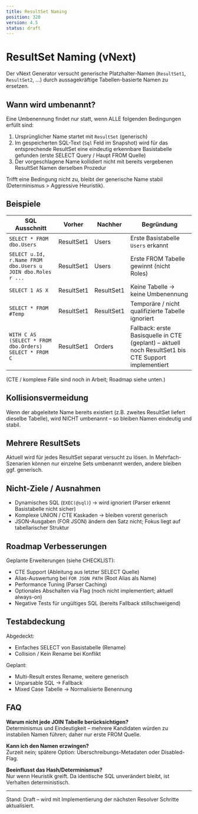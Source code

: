 ```yaml
---
title: ResultSet Naming
position: 320
version: 4.5
status: draft
---
```


# ResultSet Naming (vNext)

Der vNext Generator versucht generische Platzhalter-Namen (`ResultSet1`, `ResultSet2`, …) durch aussagekräftige Tabellen-basierte Namen zu ersetzen.

## Wann wird umbenannt?

Eine Umbenennung findet nur statt, wenn ALLE folgenden Bedingungen erfüllt sind:

1. Ursprünglicher Name startet mit `ResultSet` (generisch)
2. Im gespeicherten SQL-Text (`Sql` Feld im Snapshot) wird für das entsprechende ResultSet eine eindeutig erkennbare Basistabelle gefunden (erste SELECT Query / Haupt FROM Quelle)
3. Der vorgeschlagene Name kollidiert nicht mit bereits vergebenen ResultSet Namen derselben Prozedur

Trifft eine Bedingung nicht zu, bleibt der generische Name stabil (Determinismus > Aggressive Heuristik).

## Beispiele

| SQL Ausschnitt | Vorher | Nachher | Begründung |
| -------------- | ------ | ------- | ---------- |
| `SELECT * FROM dbo.Users` | ResultSet1 | Users | Erste Basistabelle `Users` erkannt |
| `SELECT u.Id, r.Name FROM dbo.Users u JOIN dbo.Roles r ...` | ResultSet1 | Users | Erste FROM Tabelle gewinnt (nicht Roles) |
| `SELECT 1 AS X` | ResultSet1 | ResultSet1 | Keine Tabelle → keine Umbenennung |
| `SELECT * FROM #Temp` | ResultSet1 | ResultSet1 | Temporäre / nicht qualifizierte Tabelle ignoriert |
| `WITH C AS (SELECT * FROM dbo.Orders) SELECT * FROM C` | ResultSet1 | Orders | Fallback: erste Basisquelle in CTE (geplant) – aktuell noch ResultSet1 bis CTE Support implementiert |

(CTE / komplexe Fälle sind noch in Arbeit; Roadmap siehe unten.)

## Kollisionsvermeidung

Wenn der abgeleitete Name bereits existiert (z.B. zweites ResultSet liefert dieselbe Tabelle), wird NICHT umbenannt – so bleiben Namen eindeutig und stabil.

## Mehrere ResultSets

Aktuell wird für jedes ResultSet separat versucht zu lösen. In Mehrfach-Szenarien können nur einzelne Sets umbenannt werden, andere bleiben ggf. generisch.

## Nicht-Ziele / Ausnahmen

- Dynamisches SQL (`EXEC(@sql)`) → wird ignoriert (Parser erkennt Basistabelle nicht sicher)
- Komplexe UNION / CTE Kaskaden → bleiben vorerst generisch
- JSON-Ausgaben (FOR JSON) ändern den Satz nicht; Fokus liegt auf tabellarischer Struktur

## Roadmap Verbesserungen

Geplante Erweiterungen (siehe CHECKLIST):
- CTE Support (Ableitung aus letzter SELECT Quelle)
- Alias-Auswertung bei `FOR JSON PATH` (Root Alias als Name)
- Performance Tuning (Parser Caching)
- Optionales Abschalten via Flag (noch nicht implementiert; aktuell always-on)
- Negative Tests für ungültiges SQL (bereits Fallback stillschweigend)

## Testabdeckung

Abgedeckt:
- Einfaches SELECT von Basistabelle (Rename)
- Collision / Kein Rename bei Konflikt

Geplant:
- Multi-Result erstes Rename, weitere generisch
- Unparsable SQL → Fallback
- Mixed Case Tabelle → Normalisierte Benennung

## FAQ

**Warum nicht jede JOIN Tabelle berücksichtigen?**  
Determinismus und Eindeutigkeit – mehrere Kandidaten würden zu instabilen Namen führen; daher nur erste FROM Quelle.

**Kann ich den Namen erzwingen?**  
Zurzeit nein; spätere Option: Überschreibungs-Metadaten oder Disabled-Flag.

**Beeinflusst das Hash/Determinismus?**  
Nur wenn Heuristik greift. Da identische SQL unverändert bleibt, ist Verhalten deterministisch.

---
Stand: Draft – wird mit Implementierung der nächsten Resolver Schritte aktualisiert.
